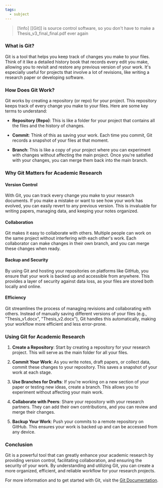 ```yaml
---
tags:
  - subject
---
```

> [!info] 
> [[Git]] is source control software, so you don't have to make a Thesis_v3_final_final.pdf ever again
### What is Git?

Git is a tool that helps you keep track of changes you make to your files. Think of it like a detailed history book that records every edit you make, allowing you to revisit and restore any previous version of your work. It's especially useful for projects that involve a lot of revisions, like writing a research paper or developing software.

### How Does Git Work?

Git works by creating a repository (or repo) for your project. This repository keeps track of every change you make to your files. Here are some key terms to understand:

- **Repository (Repo)**: This is like a folder for your project that contains all the files and the history of changes.

- **Commit**: Think of this as saving your work. Each time you commit, Git records a snapshot of your files at that moment.

- **Branch**: This is like a copy of your project where you can experiment with changes without affecting the main project. Once you're satisfied with your changes, you can merge them back into the main branch.

### Why Git Matters for Academic Research

#### Version Control
With Git, you can track every change you make to your research documents. If you make a mistake or want to see how your work has evolved, you can easily revert to any previous version. This is invaluable for writing papers, managing data, and keeping your notes organized.
#### Collaboration
Git makes it easy to collaborate with others. Multiple people can work on the same project without interfering with each other's work. Each collaborator can make changes in their own branch, and you can merge these changes when ready.
#### Backup and Security
By using Git and hosting your repositories on platforms like GitHub, you ensure that your work is backed up and accessible from anywhere. This provides a layer of security against data loss, as your files are stored both locally and online.
#### Efficiency
Git streamlines the process of managing revisions and collaborating with others. Instead of manually saving different versions of your files (e.g., "Thesis_v1.docx", "Thesis_v2.docx"), Git handles this automatically, making your workflow more efficient and less error-prone.

### Using Git for Academic Research

1. **Create a Repository**: Start by creating a repository for your research project. This will serve as the main folder for all your files.

2. **Commit Your Work**: As you write notes, draft papers, or collect data, commit these changes to your repository. This saves a snapshot of your work at each stage.

3. **Use Branches for Drafts**: If you're working on a new section of your paper or testing new ideas, create a branch. This allows you to experiment without affecting your main work.

4. **Collaborate with Peers**: Share your repository with your research partners. They can add their own contributions, and you can review and merge their changes.

5. **Backup Your Work**: Push your commits to a remote repository on GitHub. This ensures your work is backed up and can be accessed from any device.

### Conclusion

Git is a powerful tool that can greatly enhance your academic research by providing version control, facilitating collaboration, and ensuring the security of your work. By understanding and utilizing Git, you can create a more organized, efficient, and reliable workflow for your research projects.  

For more information and to get started with Git, visit the [Git Documentation](https://git-scm.com/doc).

